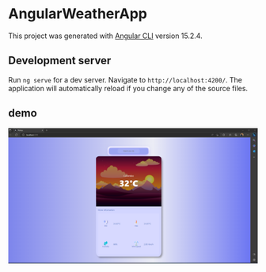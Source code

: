 # AngularWeatherApp

This project was generated with [Angular CLI](https://github.com/angular/angular-cli) version 15.2.4.

## Development server

Run `ng serve` for a dev server. Navigate to `http://localhost:4200/`. The application will automatically reload if you change any of the source files.

## demo

![demo](https://raw.githubusercontent.com/ukmihiran/angularWeatherApp/master/Weather_App_Angular.png)
